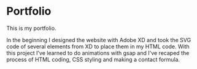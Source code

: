 # Portfolio

This is my portfolio. 

In the beginning I designed the website with Adobe XD and took the SVG code of several elements from XD to place them in my HTML code.
With this project I've learned to do animations with gsap and I've recaped the process of HTML coding, CSS styling and making a contact formula. 
